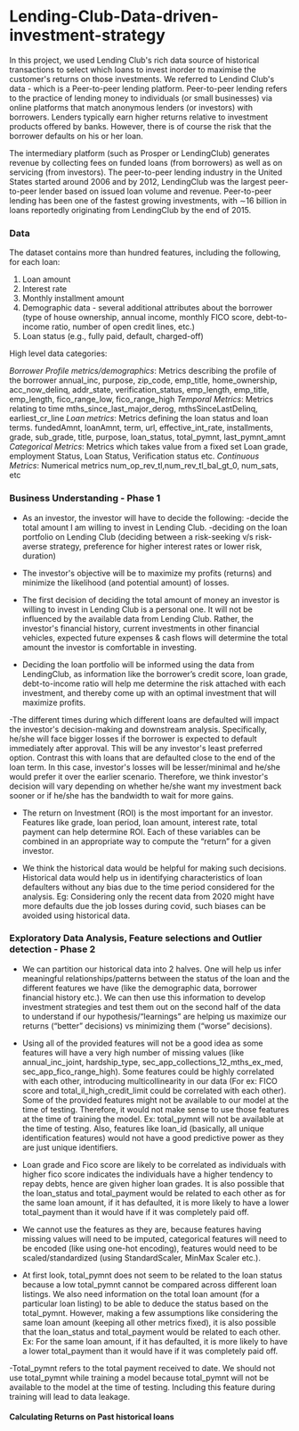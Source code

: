 # Lending-Club-Data-driven-investment-strategy


In this project, we used Lending Club's rich data source of historical transactions to select which loans to invest inorder to maximise the customer's returns on those investments. 
We referred to Lendind Club's data - which is a Peer-to-peer lending platform. Peer-to-peer lending refers to the practice of lending money to individuals (or small businesses) via online platforms that match anonymous lenders (or investors) with borrowers. Lenders typically earn higher returns relative to investment products offered by banks. However, there is of course the risk that the borrower defaults on his or her loan.

The intermediary platform (such as Prosper or LendingClub) generates revenue by collecting fees on funded loans (from borrowers) as well as on servicing (from investors). The peer-to-peer lending industry in the United States started around 2006 and by 2012, LendingClub was the largest peer-to-peer lender based on issued loan volume and revenue. Peer-to-peer lending has been one of the fastest growing investments, with ∼16 billion in
loans reportedly originating from LendingClub by the end of 2015.

### Data
The dataset contains more than hundred features, including the following, for each loan:
1. Loan amount
2. Interest rate
3. Monthly installment amount
4. Demographic data - several additional attributes about the borrower (type of house ownership, annual
income, monthly FICO score, debt-to-income ratio, number of open credit lines, etc.)
5. Loan status (e.g., fully paid, default, charged-off)

High level data categories:

*Borrower Profile metrics/demographics*: Metrics describing the profile of the borrower
annual_inc, purpose, zip_code, emp_title, home_ownership, acc_now_delinq, addr_state, verification_status, emp_length, emp_title, emp_length, fico_range_low, fico_range_high 
*Temporal Metrics*: Metrics relating to time
mths_since_last_major_derog, mthsSinceLastDelinq, earliest_cr_line 
*Loan metrics*: Metrics defining the loan status and loan terms. 
fundedAmnt, loanAmnt, term, url, effective_int_rate, installments, grade, sub_grade, title, purpose, loan_status, total_pymnt, last_pymnt_amnt 
*Categorical Metrics*: Metrics which takes value from a fixed set 
Loan grade, employment Status, Loan Status, Verification status etc. 
*Continuous Metrics*: Numerical metrics 
num_op_rev_tl,num_rev_tl_bal_gt_0, num_sats, etc


### Business Understanding - Phase 1

- As an investor, the investor will have to decide the following:
    -decide the total amount I am willing to invest in Lending Club. 
    -deciding on the loan portfolio on Lending Club (deciding between a risk-seeking v/s risk-averse strategy, preference for higher interest rates or lower risk,    
     duration) 
 - The investor's objective will be to maximize my profits (returns) and minimize the likelihood (and potential amount) of losses. 
     
 - The first decision of deciding the total amount of money an investor is willing to invest in Lending Club is a personal one. It will not be influenced by the available data from Lending Club. Rather, the investor's financial history, current investments in other financial vehicles, expected future expenses & cash flows will determine the total amount the investor is comfortable in investing. 
 
- Deciding the loan portfolio will be informed using the data from LendingClub, as information like the borrower’s credit score, loan grade, debt-to-income ratio will help me determine the risk attached with each investment, and thereby come up with an optimal investment that will maximize profits. 

-The different times during which different loans are defaulted will impact the investor's decision-making and downstream analysis. Specifically, he/she will face bigger losses if the borrower is expected to default immediately after approval. This will be any investor's least preferred option. Contrast this with loans that are defaulted close to the end of the loan term. In this case, investor's losses will be lesser/minimal and he/she would prefer it over the earlier scenario. Therefore, we think investor's decision will vary depending on whether he/she want my investment back sooner or if he/she has the bandwidth to wait for more gains. 

- The return on Investment (ROI) is the most important for an investor. Features like grade, loan period, loan amount, interest rate, total payment can help determine ROI. Each of these variables can be combined in an appropriate way to compute the “return” for a given investor. 

- We think the historical data would be helpful for making such decisions. Historical data would help us in identifying characteristics of loan defaulters without any bias due to the time period considered for the analysis. Eg: Considering only the recent data from 2020 might have more defaults due the job losses during covid, such biases can be avoided using historical data. 


### Exploratory Data Analysis, Feature selections and Outlier detection - Phase 2

- We can partition our historical data into 2 halves. One will help us infer meaningful relationships/patterns between the status of the loan and the different features we have (like the demographic data, borrower financial history etc.). We can then use this information to develop investment strategies and test them out on the second half of the data to understand if our hypothesis/“learnings” are helping us maximize our returns (“better” decisions) vs minimizing them (“worse” decisions).
 
- Using all of the provided features will not be a good idea as some features will have a very high number of missing values (like annual_inc_joint, hardship_type, sec_app_collections_12_mths_ex_med, sec_app_fico_range_high). Some features could be highly correlated with each other, introducing multicollinearity in our data (For ex: FICO score and total_il_high_credit_limit could be correlated with each other). Some of the provided features might not be available to our model at the time of testing. Therefore, it would not make sense to use those features at the time of training the model. Ex: total_pymnt will not be available at the time of testing. Also, features like loan_id (basically, all unique identification features) would not have a good predictive power as they are just unique identifiers. 

- Loan grade and Fico score are likely to be correlated as individuals with higher fico score indicates the individuals have a higher tendency to repay debts, hence are given higher loan grades. It is also possible that the loan_status and total_payment would be related to each other as for the same loan amount, if it has defaulted, it is more likely to have a lower total_payment than it would have if it was completely paid off. 

- We cannot use the features as they are, because features having missing values will need to be imputed, categorical features will need to be encoded (like using one-hot encoding), features would need to be scaled/standardized (using StandardScaler, MinMax Scaler etc.). 

- At first look, total_pymnt does not seem to be related to the loan status because a low total_pymnt cannot be compared across different loan listings. We also need information on the total loan amount (for a particular loan listing) to be able to deduce the status based on the total_pymnt. 
However, making a few assumptions like considering the same loan amount (keeping all other metrics fixed), it is also possible that the loan_status and total_payment would be related to each other. Ex: For the same loan amount, if it has defaulted, it is more likely to have a lower total_payment than it would have if it was completely paid off. 

-Total_pymnt refers to the total payment received to date. We should not use total_pymnt while training a model because total_pymnt will not be available to the model at the time of testing. Including this feature during training will lead to data leakage. 

#### Calculating Returns on Past historical loans 


 





